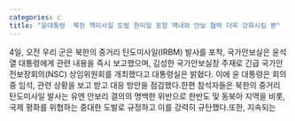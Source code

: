 ```yaml
---
categories: c
title: "윤대통령  북한 핵미사일 도발 한미일 포함 역내외 안보 협력 더욱 강화시킬 뿐"
---
```

4일, 오전 우리 군은 북한의 중거리 탄도미사일(IRBM) 발사를 포착, 국가안보실은 윤석열 대통령에게 관련 내용을 즉시 보고했으며, 김성한 국가안보실장 주재로 긴급 국가안전보장회의(NSC) 상임위원회를 개최했다고 대통령실은 밝혔다.																이에 윤 대통령은 회의 중 임석, 관련 상황을 보고 받고 대응 방안을 점검했다.한편 참석자들은 북한의 중거리 탄도미사일 발사는 유엔 안보리 결의의 명백한 위반으로 한반도 및 동북아 지역을 비롯,국제 평화를 위협하는 중대한 도발로 규정하고 이를 강력히 규탄했다.또한, 지속되는